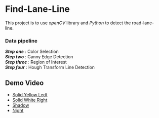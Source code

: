 # Find-Lane-Line
This project is to use *openCV* library and *Python* to detect the road-lane-line.  
### Data pipeline
***Step one*** : Color Selection  
***Step two*** : Canny Edge Detection  
***Step three*** : Region of Interest  
***Step four*** : Hough Transform Line Detection

## Demo Video
- [Solid Yellow Ledt](https://www.youtube.com/watch?v=KdAX7bYtFFQ)
- [Solid White Right](https://www.youtube.com/watch?v=GYZOCx65_gU)
- [Shadow](https://www.youtube.com/watch?v=l7_qkXbJgvM)
- [Night](https://www.youtube.com/watch?v=AsauycclDS4)
